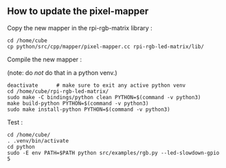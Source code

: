 How to update the pixel-mapper 
------------------------------

Copy the new mapper in the rpi-rgb-matrix library : 

    cd /home/cube
    cp python/src/cpp/mapper/pixel-mapper.cc rpi-rgb-led-matrix/lib/

Compile the new mapper : 

(note: do _not_ do that in a python venv.)

    deactivate      # make sure to exit any active python venv
    cd /home/cube/rpi-rgb-led-matrix/
    sudo make -C bindings/python clean PYTHON=$(command -v python3)
    make build-python PYTHON=$(command -v python3)
    sudo make install-python PYTHON=$(command -v python3)

Test :

    cd /home/cube/
    . .venv/bin/activate
    cd python 
    sudo -E env PATH=$PATH python src/examples/rgb.py --led-slowdown-gpio 5





